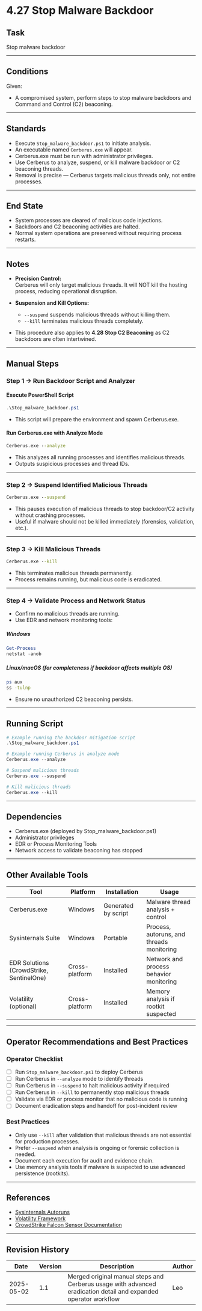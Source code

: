 # 4.27 Stop Malware Backdoor

## Task

Stop malware backdoor

---

## Conditions

Given:

* A compromised system, perform steps to stop malware backdoors and Command and Control (C2) beaconing.

---

## Standards

* Execute `Stop_malware_backdoor.ps1` to initiate analysis.
* An executable named `Cerberus.exe` will appear. 
* Cerberus.exe must be run with administrator privileges.
* Use Cerberus to analyze, suspend, or kill malware backdoor or C2 beaconing threads.
* Removal is precise — Cerberus targets malicious threads only, not entire processes.

---

## End State

* System processes are cleared of malicious code injections.
* Backdoors and C2 beaconing activities are halted.
* Normal system operations are preserved without requiring process restarts.

---

## Notes

* **Precision Control:**  
  Cerberus will only target malicious threads. It will NOT kill the hosting process, reducing operational disruption.

* **Suspension and Kill Options:**  
  - `--suspend` suspends malicious threads without killing them.
  - `--kill` terminates malicious threads completely.

* This procedure also applies to **4.28 Stop C2 Beaconing** as C2 backdoors are often intertwined.

---

## Manual Steps

### Step 1 → Run Backdoor Script and Analyzer

#### Execute PowerShell Script

```powershell
.\Stop_malware_backdoor.ps1
```

* This script will prepare the environment and spawn Cerberus.exe.

#### Run Cerberus.exe with Analyze Mode

```cmd
Cerberus.exe --analyze
```

* This analyzes all running processes and identifies malicious threads.
* Outputs suspicious processes and thread IDs.

---

### Step 2 → Suspend Identified Malicious Threads

```cmd
Cerberus.exe --suspend
```

* This pauses execution of malicious threads to stop backdoor/C2 activity without crashing processes.
* Useful if malware should not be killed immediately (forensics, validation, etc.).

---

### Step 3 → Kill Malicious Threads

```cmd
Cerberus.exe --kill
```

* This terminates malicious threads permanently.
* Process remains running, but malicious code is eradicated.

---

### Step 4 → Validate Process and Network Status

* Confirm no malicious threads are running.
* Use EDR and network monitoring tools:

##### Windows

```powershell
Get-Process
netstat -anob
```

##### Linux/macOS (for completeness if backdoor affects multiple OS)

```bash
ps aux
ss -tulnp
```

* Ensure no unauthorized C2 beaconing persists.

---

## Running Script

```powershell
# Example running the backdoor mitigation script
.\Stop_malware_backdoor.ps1

# Example running Cerberus in analyze mode
Cerberus.exe --analyze

# Suspend malicious threads
Cerberus.exe --suspend

# Kill malicious threads
Cerberus.exe --kill
```

---

## Dependencies

* Cerberus.exe (deployed by Stop_malware_backdoor.ps1)
* Administrator privileges
* EDR or Process Monitoring Tools
* Network access to validate beaconing has stopped

---

## Other Available Tools

| Tool | Platform | Installation | Usage |
|------|----------|--------------|-------|
| Cerberus.exe | Windows | Generated by script | Malware thread analysis + control |
| Sysinternals Suite | Windows | Portable | Process, autoruns, and threads monitoring |
| EDR Solutions (CrowdStrike, SentinelOne) | Cross-platform | Installed | Network and process behavior monitoring |
| Volatility (optional) | Cross-platform | Installed | Memory analysis if rootkit suspected |

---

## Operator Recommendations and Best Practices

### Operator Checklist

- [ ] Run `Stop_malware_backdoor.ps1` to deploy Cerberus
- [ ] Run Cerberus in `--analyze` mode to identify threads
- [ ] Run Cerberus in `--suspend` to halt malicious activity if required
- [ ] Run Cerberus in `--kill` to permanently stop malicious threads
- [ ] Validate via EDR or process monitor that no malicious code is running
- [ ] Document eradication steps and handoff for post-incident review

### Best Practices

* Only use `--kill` after validation that malicious threads are not essential for production processes.
* Prefer `--suspend` when analysis is ongoing or forensic collection is needed.
* Document each execution for audit and evidence chain.
* Use memory analysis tools if malware is suspected to use advanced persistence (rootkits).

---

## References

* [Sysinternals Autoruns](https://docs.microsoft.com/en-us/sysinternals/downloads/autoruns)
* [Volatility Framework](https://www.volatilityfoundation.org/)
* [CrowdStrike Falcon Sensor Documentation](https://www.crowdstrike.com)

---

## Revision History

| Date | Version | Description | Author |
|------|---------|-------------|--------|
| 2025-05-02 | 1.1 | Merged original manual steps and Cerberus usage with advanced eradication detail and expanded operator workflow | Leo |
